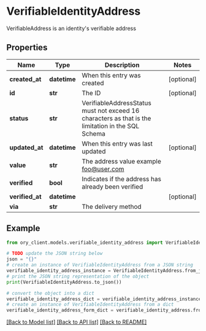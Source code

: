 # VerifiableIdentityAddress

VerifiableAddress is an identity's verifiable address

## Properties

Name | Type | Description | Notes
------------ | ------------- | ------------- | -------------
**created_at** | **datetime** | When this entry was created | [optional] 
**id** | **str** | The ID | [optional] 
**status** | **str** | VerifiableAddressStatus must not exceed 16 characters as that is the limitation in the SQL Schema | 
**updated_at** | **datetime** | When this entry was last updated | [optional] 
**value** | **str** | The address value  example foo@user.com | 
**verified** | **bool** | Indicates if the address has already been verified | 
**verified_at** | **datetime** |  | [optional] 
**via** | **str** | The delivery method | 

## Example

```python
from ory_client.models.verifiable_identity_address import VerifiableIdentityAddress

# TODO update the JSON string below
json = "{}"
# create an instance of VerifiableIdentityAddress from a JSON string
verifiable_identity_address_instance = VerifiableIdentityAddress.from_json(json)
# print the JSON string representation of the object
print(VerifiableIdentityAddress.to_json())

# convert the object into a dict
verifiable_identity_address_dict = verifiable_identity_address_instance.to_dict()
# create an instance of VerifiableIdentityAddress from a dict
verifiable_identity_address_form_dict = verifiable_identity_address.from_dict(verifiable_identity_address_dict)
```
[[Back to Model list]](../README.md#documentation-for-models) [[Back to API list]](../README.md#documentation-for-api-endpoints) [[Back to README]](../README.md)


